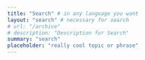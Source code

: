 ```yaml
---
title: "Search" # in any language you want
layout: "search" # necessary for search
# url: "/archive"
# description: "Description for Search"
summary: "search"
placeholder: "really cool topic or phrase"
---
```

